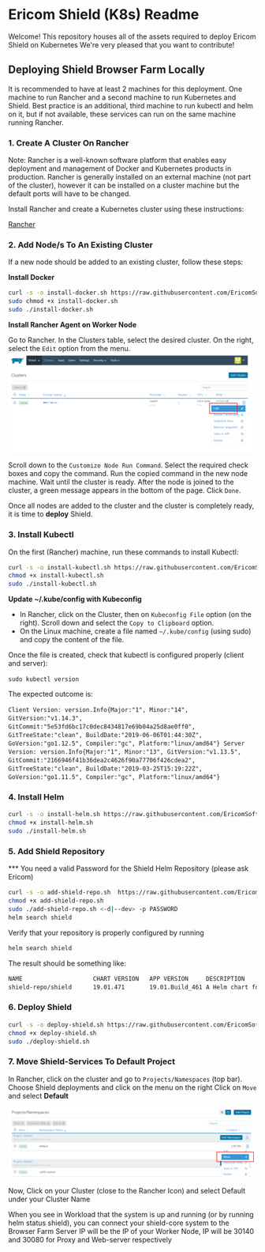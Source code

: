 # Ericom Shield (K8s) Readme

Welcome! This repository houses all of the assets required to deploy Ericom Shield on Kubernetes
We're very pleased that you want to contribute!

## Deploying Shield Browser Farm Locally

It is recommended to have at least 2 machines for this deployment. One machine to run Rancher and a second machine to run Kubernetes and Shield. Best practice is an additional, third machine to run kubectl and helm on it, but if not available, these services can run on the same machine running Rancher.

### 1. Create A Cluster On Rancher

Note: Rancher is a well-known software platform that enables easy deployment and management of Docker and Kubernetes products in production. Rancher is generally installed on an external machine (not part of the cluster), however it can be installed on a cluster machine but the default ports will have to be changed.
     
Install Rancher and create a Kubernetes cluster using these instructions:

[Rancher](https://github.com/EricomSoftwareLtd/Shield/blob/Dev/Kube/Rancher-README.md)


### 2. Add Node/s To An Existing Cluster

If a new node should be added to an existing cluster, follow these steps:

**Install Docker**

```bash
curl -s -o install-docker.sh https://raw.githubusercontent.com/EricomSoftwareLtd/Shield/Dev/Kube/scripts/install-docker.sh
sudo chmod +x install-docker.sh
sudo ./install-docker.sh
```

**Install Rancher Agent on Worker Node**

Go to Rancher. In the Clusters table, select the desired cluster. On the right, select the ``Edit`` option from the menu.
![Edit](images/addCluster.png)


Scroll down to the ``Customize Node Run Command``. Select the required check boxes and copy the command.
Run the copied command in the new node machine. Wait until the cluster is ready.
After the node is joined to the cluster, a green message appears in the bottom of the page. Click ``Done``.

Once all nodes are added to the cluster and the cluster is completely ready, it is time to **deploy** Shield.

### 3. Install Kubectl

On the first (Rancher) machine, run these commands to install Kubectl:

```bash
curl -s -o install-kubectl.sh https://raw.githubusercontent.com/EricomSoftwareLtd/Shield/Dev/Kube/scripts/install-kubectl.sh
chmod +x install-kubectl.sh
sudo ./install-kubectl.sh
```
**Update ~/.kube/config with Kubeconfig**

* In Rancher, click on the Cluster, then on ``Kubeconfig File`` option (on the right). Scroll down and select the ``Copy to Clipboard`` option.
* On the Linux machine, create a file named ``~/.kube/config`` (using sudo) and copy the content of the file.
 
Once the file is created, check that kubectl is configured properly (client and server):

``sudo kubectl version``

The expected outcome is:

``Client Version: version.Info{Major:"1", Minor:"14", GitVersion:"v1.14.3", GitCommit:"5e53fd6bc17c0dec8434817e69b04a25d8ae0ff0", GitTreeState:"clean", BuildDate:"2019-06-06T01:44:30Z", GoVersion:"go1.12.5", Compiler:"gc", Platform:"linux/amd64"}
Server Version: version.Info{Major:"1", Minor:"13", GitVersion:"v1.13.5", GitCommit:"2166946f41b36dea2c4626f90a77706f426cdea2", GitTreeState:"clean", BuildDate:"2019-03-25T15:19:22Z", GoVersion:"go1.11.5", Compiler:"gc", Platform:"linux/amd64"}
``

### 4. Install Helm

```bash
curl -s -o install-helm.sh https://raw.githubusercontent.com/EricomSoftwareLtd/Shield/Dev/Kube/scripts/install-helm.sh
chmod +x install-helm.sh
sudo ./install-helm.sh
```

### 5. Add Shield Repository
*** You need a valid Password for the Shield Helm Repository (please ask Ericom)

```bash
curl -s -o add-shield-repo.sh  https://raw.githubusercontent.com/EricomSoftwareLtd/Shield/Dev/Kube/scripts/add-shield-repo.sh
chmod +x add-shield-repo.sh
sudo ./add-shield-repo.sh <-d|--dev> -p PASSWORD
helm search shield
```

Verify that your repository is properly configured by running

```bash
helm search shield
```

The result should be something like:

```bash
NAME                    CHART VERSION   APP VERSION     DESCRIPTION
shield-repo/shield      19.01.471       19.01.Build_461 A Helm chart for installing Ericom Shield for Kubernetes
```

### 6. Deploy Shield

```bash
curl -s -o deploy-shield.sh https://raw.githubusercontent.com/EricomSoftwareLtd/Shield/Dev/Kube/scripts/deploy-shield.sh
chmod +x deploy-shield.sh
sudo ./deploy-shield.sh
```

### 7. Move Shield-Services To Default Project

In Rancher, click on the cluster and go to ``Projects/Namespaces`` (top bar).
Choose Shield deployments and click on the menu on the right
Click on ``Move`` and select **Default**

![Move](images/moveShieldtoDefault.png)

Now, Click on your Cluster (close to the Rancher Icon) and select Default under your Cluster Name

When you see in Workload that the system is up and running (or by running helm status shield),
you can connect your shield-core system to the Browser Farm
Server IP will be the IP of your Worker Node, IP will be 30140 and 30080 for Proxy and Web-server respectively

